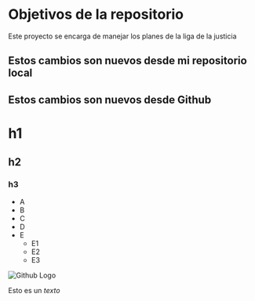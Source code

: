 # Objetivos de la repositorio

Este proyecto se encarga de manejar los planes de la liga de la justicia

## Estos cambios son nuevos desde mi repositorio local
## Estos cambios son nuevos desde Github

#  h1
##  h2
###  h3

* A
* B
* C
* D
* E
    * E1
    * E2
    * E3

![Github Logo](https://avatars.githubusercontent.com/u/582131?v=4)

Esto es un _texto_
